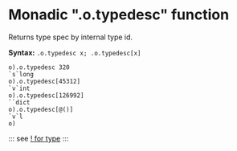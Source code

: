 # Monadic ".o.typedesc" function

Returns type spec by internal type id.

**Syntax:** ```.o.typedesc x; .o.typedesc[x]```

```o
o).o.typedesc 320
`s`long
o).o.typedesc[45312]
`v`int
o).o.typedesc[126992]
``dict
o).o.typedesc[@()]
`v`l
o)
```

::: see
[! for type](/verbs/type/excl.md)
:::

